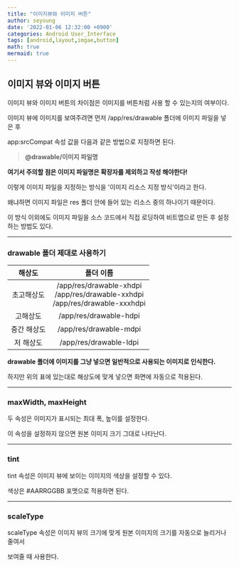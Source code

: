 ```yaml
---
title: "이미지뷰와 이미지 버튼"
author: seyoung
date: '2022-01-06 12:32:00 +0900'
categories: Android User_Interface
tags: [android,layout,imgae,button]
math: true
mermaid: true
---
```


## 이미지 뷰와 이미지 버튼

이미지 뷰와 이미지 버튼의 차이점은 이미지를 버튼처럼 사용 할 수 있는지의 여부이다.

이미지 뷰에 이미지를 보여주려면 먼저 /app/res/drawable 폴더에 이미지 파일을 넣은 후

app:srcCompat 속성 값을 다음과 같은 방법으로 지정하면 된다.

> **@drawable/이미지 파일명**

**여기서 주의할 점은 이미지 파일명은 확장자를 제외하고 작성 해야한다!**

이렇게 이미지 파일을 지정하는 방식을 '이미지 리소스 지정 방식'이라고 한다.

왜냐하면 이미지 파일은 res 폴더 안에 들어 있는 리소스 중의 하나이기 때문이다.

이 방식 이외에도 이미지 파일을 소스 코드에서 직접 로딩하여 비트맵으로 만든 후 설정하는 방법도 있다.

---

### drawable 폴더 제대로 사용하기 

|해상도  | 폴더 이름 |
|:--:|:--:|
|초고해상도  | /app/res/drawable-xhdpi<br>/app/res/drawable-xxhdpi<br>/app/res/drawable-xxxhdpi |
|고해상도 |/app/res/drawable-hdpi |
|중간 해상도 |/app/res/drawable-mdpi|
|저 해상도| /app/res/drawable-Idpi|

**drawable 폴더에 이미지를 그냥 넣으면 일반적으로 사용되는 이미지로 인식한다.**

하지만 위의 표에 있는대로 해상도에 맞게 넣으면 화면에 자동으로 적용된다.



---

### maxWidth, maxHeight

두 속성은 이미지가 표시되는 최대 폭, 높이를 설정한다.

이 속성을 설정하지 않으면 원본 이미지 크기 그대로 나타난다.


--- 


### tint

tint 속성은 이미지 뷰에 보이는 이미지의 색상을 설정할 수 있다.

색상은 #AARRGGBB 포맷으로 적용하면 된다.


----

### scaleType

scaleType 속성은 이미지 뷰의 크기에 맞게 원본 이미지의 크기를 자동으로 늘리거나 줄여서 

보여줄 때 사용한다.